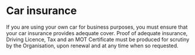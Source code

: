# Car insurance

If you are using your own car for business purposes, you must ensure that your car insurance provides adequate cover. Proof of adequate insurance, Driving Licence, Tax and an MOT Certificate must be produced for scrutiny by the Organisation, upon renewal and at any time when so requested.
